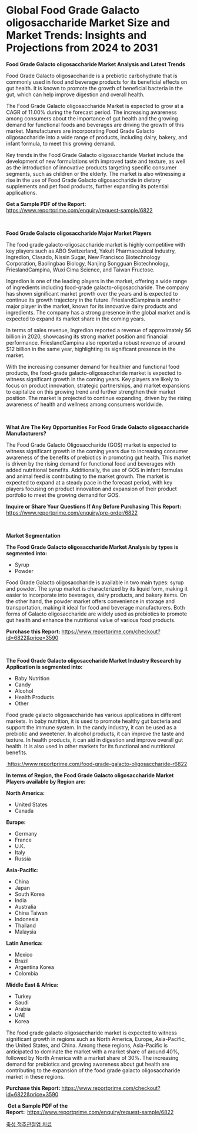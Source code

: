 <p><h1>Global Food Grade Galacto oligosaccharide Market Size and Market Trends: Insights and Projections from 2024 to 2031</h1></p><p><strong>Food Grade Galacto oligosaccharide Market Analysis and Latest Trends</strong></p>
<p><p>Food Grade Galacto oligosaccharide is a prebiotic carbohydrate that is commonly used in food and beverage products for its beneficial effects on gut health. It is known to promote the growth of beneficial bacteria in the gut, which can help improve digestion and overall health.</p><p>The Food Grade Galacto oligosaccharide Market is expected to grow at a CAGR of 11.00% during the forecast period. The increasing awareness among consumers about the importance of gut health and the growing demand for functional foods and beverages are driving the growth of this market. Manufacturers are incorporating Food Grade Galacto oligosaccharide into a wide range of products, including dairy, bakery, and infant formula, to meet this growing demand.</p><p>Key trends in the Food Grade Galacto oligosaccharide Market include the development of new formulations with improved taste and texture, as well as the introduction of innovative products targeting specific consumer segments, such as children or the elderly. The market is also witnessing a rise in the use of Food Grade Galacto oligosaccharide in dietary supplements and pet food products, further expanding its potential applications.</p></p>
<p><strong>Get a Sample PDF of the Report:&nbsp;</strong> <a href="https://www.reportprime.com/enquiry/request-sample/6822">https://www.reportprime.com/enquiry/request-sample/6822</a></p>
<p>&nbsp;</p>
<p><strong>Food Grade Galacto oligosaccharide Major Market Players</strong></p>
<p><p>The food grade galacto-oligosaccharide market is highly competitive with key players such as ABO Switzerland, Yakult Pharmaceutical Industry, Ingredion, Clasado, Nissin Sugar, New Francisco Biotechnology Corporation, Baolingbao Biology, Nanjing Songguan Biotechnology, FrieslandCampina, Wuxi Cima Science, and Taiwan Fructose.</p><p>Ingredion is one of the leading players in the market, offering a wide range of ingredients including food-grade galacto-oligosaccharide. The company has shown significant market growth over the years and is expected to continue its growth trajectory in the future. FrieslandCampina is another major player in the market, known for its innovative dairy products and ingredients. The company has a strong presence in the global market and is expected to expand its market share in the coming years. </p><p>In terms of sales revenue, Ingredion reported a revenue of approximately $6 billion in 2020, showcasing its strong market position and financial performance. FrieslandCampina also reported a robust revenue of around $12 billion in the same year, highlighting its significant presence in the market.</p><p>With the increasing consumer demand for healthier and functional food products, the food-grade galacto-oligosaccharide market is expected to witness significant growth in the coming years. Key players are likely to focus on product innovation, strategic partnerships, and market expansions to capitalize on this growing trend and further strengthen their market position. The market is projected to continue expanding, driven by the rising awareness of health and wellness among consumers worldwide.</p></p>
<p>&nbsp;</p>
<p><strong>What Are The Key Opportunities For Food Grade Galacto oligosaccharide Manufacturers?</strong></p>
<p><p>The Food Grade Galacto Oligosaccharide (GOS) market is expected to witness significant growth in the coming years due to increasing consumer awareness of the benefits of prebiotics in promoting gut health. This market is driven by the rising demand for functional food and beverages with added nutritional benefits. Additionally, the use of GOS in infant formulas and animal feed is contributing to the market growth. The market is expected to expand at a steady pace in the forecast period, with key players focusing on product innovation and expansion of their product portfolio to meet the growing demand for GOS.</p></p>
<p><strong>Inquire or Share Your Questions If Any Before Purchasing This Report:</strong> <a href="https://www.reportprime.com/enquiry/pre-order/6822">https://www.reportprime.com/enquiry/pre-order/6822</a></p>
<p>&nbsp;</p>
<p><strong>Market Segmentation</strong></p>
<p><strong>The Food Grade Galacto oligosaccharide Market Analysis by types is segmented into:</strong></p>
<p><ul><li>Syrup</li><li>Powder</li></ul></p>
<p><p>Food Grade Galacto oligosaccharide is available in two main types: syrup and powder. The syrup market is characterized by its liquid form, making it easier to incorporate into beverages, dairy products, and bakery items. On the other hand, the powder market offers convenience in storage and transportation, making it ideal for food and beverage manufacturers. Both forms of Galacto oligosaccharide are widely used as prebiotics to promote gut health and enhance the nutritional value of various food products.</p></p>
<p><strong>Purchase this Report:&nbsp;</strong><a href="https://www.reportprime.com/checkout?id=6822&price=3590">https://www.reportprime.com/checkout?id=6822&price=3590</a></p>
<p>&nbsp;</p>
<p><strong>The Food Grade Galacto oligosaccharide Market Industry Research by Application is segmented into:</strong></p>
<p><ul><li>Baby Nutrition</li><li>Candy</li><li>Alcohol</li><li>Health Products</li><li>Other</li></ul></p>
<p><p>Food grade galacto oligosaccharide has various applications in different markets. In baby nutrition, it is used to promote healthy gut bacteria and support the immune system. In the candy industry, it can be used as a prebiotic and sweetener. In alcohol products, it can improve the taste and texture. In health products, it can aid in digestion and improve overall gut health. It is also used in other markets for its functional and nutritional benefits.</p></p>
<p><a href="https://www.reportprime.com/food-grade-galacto-oligosaccharide-r6822">&nbsp;https://www.reportprime.com/food-grade-galacto-oligosaccharide-r6822</a></p>
<p><strong>In terms of Region, the Food Grade Galacto oligosaccharide Market Players available by Region are:</strong></p>
<p>
    <p> <strong> North America: </strong>
        <ul>
            <li>United States</li>
            <li>Canada</li>
        </ul>
        </p> 
    <p> <strong> Europe: </strong>
        <ul>
            <li>Germany</li>
            <li>France</li>
            <li>U.K.</li>
            <li>Italy</li>
            <li>Russia</li>
        </ul>
        </p> 
    <p> <strong> Asia-Pacific: </strong>
        <ul>
            <li>China</li>
            <li>Japan</li>
            <li>South Korea</li>
            <li>India</li>
            <li>Australia</li>
            <li>China Taiwan</li>
            <li>Indonesia</li>
            <li>Thailand</li>
            <li>Malaysia</li>
        </ul>
        </p> 
    <p> <strong> Latin America: </strong>
        <ul>
            <li>Mexico</li>
            <li>Brazil</li>
            <li>Argentina Korea</li>
            <li>Colombia</li>
        </ul>
        </p> 
    <p> <strong> Middle East & Africa: </strong>
        <ul>
            <li>Turkey</li>
            <li>Saudi</li>
            <li>Arabia</li>
            <li>UAE</li>
            <li>Korea</li>
        </ul>
    </p>
    </p>
<p><p>The food grade galacto oligosaccharide market is expected to witness significant growth in regions such as North America, Europe, Asia-Pacific, the United States, and China. Among these regions, Asia-Pacific is anticipated to dominate the market with a market share of around 40%, followed by North America with a market share of 30%. The increasing demand for prebiotics and growing awareness about gut health are contributing to the expansion of the food grade galacto oligosaccharide market in these regions.</p></p>
<p><strong>Purchase this Report: </strong><a href="https://www.reportprime.com/checkout?id=6822&price=3590">https://www.reportprime.com/checkout?id=6822&price=3590</a></p>
<p>&nbsp;<strong>Get a Sample PDF of the Report:&nbsp;&nbsp;</strong><a href="https://www.reportprime.com/enquiry/request-sample/6822">https://www.reportprime.com/enquiry/request-sample/6822</a></p>
<p><strong></strong></p>
<p><p><a href="https://github.com/laholand/Market-Research-Report-List-3/blob/main/574396418377.md">축성 척추관절염 치료</a></p></p>